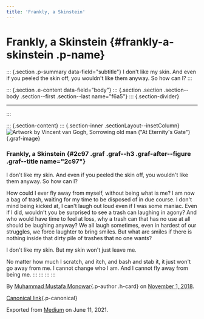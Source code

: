 ```yaml
---
title: 'Frankly, a Skinstein'
---
```


Frankly, a Skinstein {#frankly-a-skinstein .p-name}
====================

::: {.section .p-summary data-field="subtitle"}
I don't like my skin. And even if you peeled the skin off, you wouldn't
like them anyway. So how can I?
:::

::: {.section .e-content data-field="body"}
::: {.section .section .section--body .section--first .section--last name="f6a5"}
::: {.section-divider}

------------------------------------------------------------------------
:::

::: {.section-content}
::: {.section-inner .sectionLayout--insetColumn}
![**Artwork by Vincent van Gogh, *Sorrowing old man ("At Eternity's
Gate")***](https://cdn-images-1.medium.com/max/800/1*7mYMJ5BTIyLR4WvAT2WFDg.jpeg){.graf-image}

### Frankly, a Skinstein {#2c97 .graf .graf--h3 .graf-after--figure .graf--title name="2c97"}

I don't like my skin. And even if you peeled the skin off, you wouldn't
like them anyway. So how can I?

How could I ever fly away from myself, without being what is me? I am
now a bag of trash, waiting for my time to be disposed of in due course.
I don't mind being kicked at, I can't laugh out loud even if I was some
maniac. Even if I did, wouldn't you be surprised to see a trash can
laughing in agony? And who would have time to feel at loss, why a trash
can that has no use at all should be laughing anyway? We all laugh
sometimes, even in hardest of our struggles, we force laughter to bring
smiles. But what are smiles if there is nothing inside that dirty pile
of trashes that no one wants?

I don't like my skin. But my skin won't just leave me.

No matter how much I scratch, and itch, and bash and stab it, it just
won't go away from me. I cannot change who I am. And I cannot fly away
from being me.
:::
:::
:::
:::

By [Muhammad Mustafa Monowar](https://medium.com/@mmmonowar){.p-author
.h-card} on [November 1, 2018](https://medium.com/p/ad0cc31d087f).

[Canonical
link](https://medium.com/@mmmonowar/frankly-a-skinstein-ad0cc31d087f){.p-canonical}

Exported from [Medium](https://medium.com) on June 11, 2021.
